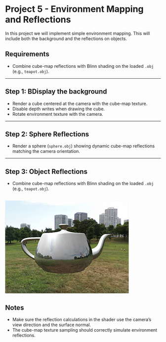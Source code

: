 # Project 5 - Environment Mapping and Reflections

In this project we will implement simple environment mapping. This will include both the background and the reflections on objects.

## Requirements

- Combine cube-map reflections with Blinn shading on the loaded `.obj` (e.g., `teapot.obj`).

---

## Step 1: BDisplay the background

- Render a cube centered at the camera with the cube-map texture.
- Disable depth writes when drawing the cube.
- Rotate environment texture with the camera.

---

## Step 2: Sphere Reflections

- Render a sphere (`sphere.obj`) showing dynamic cube-map reflections matching the camera orientation.

---

## Step 3: Object Reflections

- Combine cube-map reflections with Blinn shading on the loaded `.obj` (e.g., `teapot.obj`).


![alt text](image.png)
---

## Notes

- Make sure the reflection calculations in the shader use the camera’s view direction and the surface normal.
- The cube-map texture sampling should correctly simulate environment reflections.
